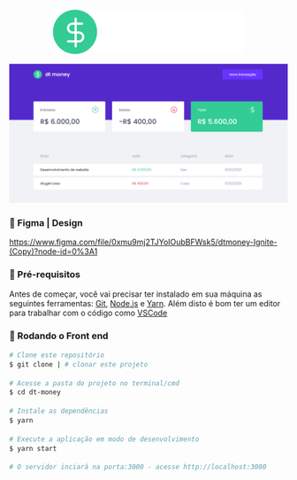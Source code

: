 
<p align="center">
  <img src="./src/assets/logo.svg">
</p>
<p align="center">
  <img src="./src/assets/print.png">
</p>

### 🎉 Figma | Design 

https://www.figma.com/file/0xmu9mj2TJYoIOubBFWsk5/dtmoney-Ignite-(Copy)?node-id=0%3A1

### 🙌 Pré-requisitos

Antes de começar, você vai precisar ter instalado em sua máquina as seguintes ferramentas:
[Git](https://git-scm.com), [Node.js](https://nodejs.org/en/) e [Yarn](https://yarnpkg.com/). 
Além disto é bom ter um editor para trabalhar com o código como [VSCode](https://code.visualstudio.com/)

### 🎲 Rodando o Front end
```bash
# Clone este repositório
$ git clone | # clonar este projeto

# Acesse a pasta do projeto no terminal/cmd
$ cd dt-money

# Instale as dependências
$ yarn

# Execute a aplicação em modo de desenvolvimento
$ yarn start

# O servidor inciará na porta:3000 - acesse http://localhost:3000
```
